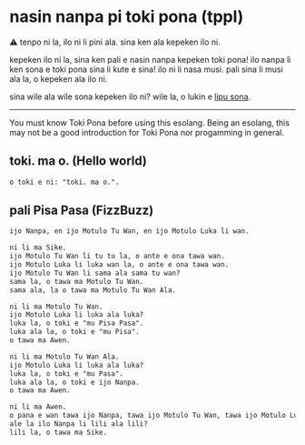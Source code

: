 # nasin nanpa pi toki pona (tppl)

⚠ tenpo ni la, ilo ni li pini ala. sina ken ala kepeken ilo ni.

kepeken ilo ni la, sina ken pali e nasin nanpa kepeken toki pona! ilo nanpa li ken sona e toki pona sina li kute e sina! ilo ni li nasa musi. pali sina li musi ala la, o kepeken ala ilo ni.

sina wile ala wile sona kepeken ilo ni? wile la, o lukin e [lipu sona].

[lipu sona]: ./lipu-sona.md

---

You must know Toki Pona before using this esolang. Being an esolang, this may not be a good introduction for Toki Pona nor progamming in general.

## toki. ma o. (Hello world)

```txt
o toki e ni: "toki. ma o.".
```

## pali Pisa Pasa (FizzBuzz)

```txt
ijo Nanpa, en ijo Motulo Tu Wan, en ijo Motulo Luka li wan.

ni li ma Sike.
ijo Motulo Tu Wan li tu tu la, o ante e ona tawa wan.
ijo Motulo Luka li luka wan la, o ante e ona tawa wan.
ijo Motulo Tu Wan li sama ala sama tu wan?
sama la, o tawa ma Motulo Tu Wan.
sama ala, la o tawa ma Motulo Tu Wan Ala.

ni li ma Motulo Tu Wan.
ijo Motulo Luka li luka ala luka?
luka la, o toki e "mu Pisa Pasa".
luka ala la, o toki e "mu Pisa".
o tawa ma Awen.

ni li ma Motulo Tu Wan Ala.
ijo Motulo Luka li luka ala luka?
luka la, o toki e "mu Pasa".
luka ala la, o toki e ijo Nanpa.
o tawa ma Awen.

ni li ma Awen.
o pana e wan tawa ijo Nanpa, tawa ijo Motulo Tu Wan, tawa ijo Motulo Luka.
ale la ilo Nanpa li lili ala lili?
lili la, o tawa ma Sike.
```
